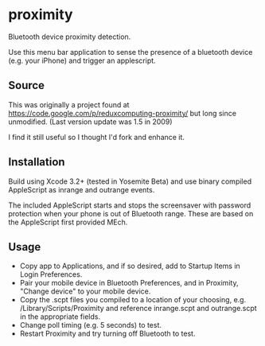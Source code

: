 proximity
=========

Bluetooth device proximity detection.

Use this menu bar application to sense the presence of a bluetooth device (e.g. your iPhone) and trigger an applescript.

## Source
This was originally a project found at https://code.google.com/p/reduxcomputing-proximity/ but long since unmodified.
(Last version update was 1.5 in 2009)

I find it still useful so I thought I'd fork and enhance it.

## Installation
Build using Xcode 3.2+ (tested in Yosemite Beta) and use binary compiled AppleScript as inrange and outrange events.

The included AppleScript starts and stops the screensaver with password protection when your phone is out of Bluetooth range.
These are based on the AppleScript first provided MEch.

## Usage
* Copy app to Applications, and if so desired, add to Startup Items in Login Preferences.
* Pair your mobile device in Bluetooth Preferences, and in Proximity, "Change device" to your mobile device.
* Copy the .scpt files you compiled to a location of your choosing, e.g. /Library/Scripts/Proximity and reference 
inrange.scpt and outrange.scpt in the appropriate fields.
* Change poll timing (e.g. 5 seconds) to test.
* Restart Proximity and try turning off Bluetooth to test.
